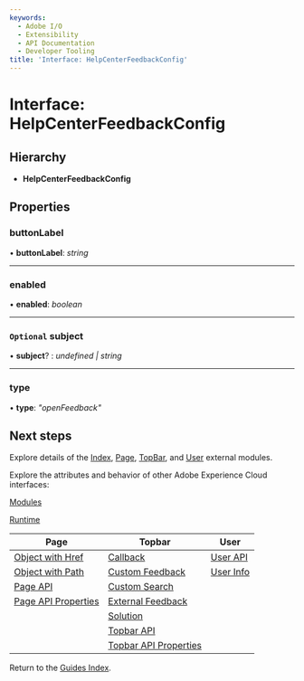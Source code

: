 ```yaml
---
keywords:
  - Adobe I/O
  - Extensibility
  - API Documentation
  - Developer Tooling
title: 'Interface: HelpCenterFeedbackConfig'
---
```


# Interface: HelpCenterFeedbackConfig

## Hierarchy

* **HelpCenterFeedbackConfig**

## Properties

### buttonLabel

• **buttonLabel**: *string*

___

### enabled

• **enabled**: *boolean*

___

### `Optional` subject

• **subject**? : *undefined | string*

___

### type

• **type**: *"openFeedback"*

## Next steps

Explore details of the [Index](./modules/index.md), [Page](./modules/page.md), [TopBar](./modules/topbar.md), and [User](./modules/user.md) external modules.

Explore the attributes and behavior of other Adobe Experience Cloud interfaces:

[Modules](modules.md)

[Runtime](runtime.md)

| Page                                             | Topbar                                                 | User                          |
| ------------------------------------------------ | ------------------------------------------------------ | ----------------------------- |
| [Object with Href](page.objectwithhref.md)       | [Callback](topbar.callback)                            | [User API](user.userapi.md)   |
| [Object with Path](pageobjectwithpath.md)        | [Custom Feedback](topbar.customfeedback.md)            | [User Info](user.userinfo.md) |
| [Page API](page.pageapi.md)                      | [Custom Search](topbar.customsearchconfig.md)          |                               |
| [Page API Properties](page.pageapiproperties.md) | [External Feedback](topbar.externalfeedbackconfig.md)  |                               |
|                                                  | [Solution](topbar.solution.md)                         |                               |
|                                                  | [Topbar API](topbar.topbarapi.md)                      |                               |
|                                                  | [Topbar API Properties](topbar.topbarapiproperties.md) |                               |

Return to the [Guides Index](../../guides_index.md).
